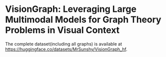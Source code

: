 # VisionGraph: Leveraging Large Multimodal Models for Graph Theory Problems in Visual Context

The complete dataset(including all graphs) is available at https://huggingface.co/datasets/MrSunshy/VisionGraph_hf.
